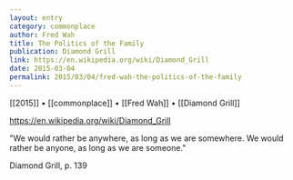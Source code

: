 ```yaml
---
layout: entry
category: commonplace
author: Fred Wah
title: The Politics of the Family
publication: Diamond Grill
link: https://en.wikipedia.org/wiki/Diamond_Grill
date: 2015-03-04
permalink: 2015/03/04/fred-wah-the-politics-of-the-family
---
```


[[2015]] • [[commonplace]] • [[Fred Wah]] • [[Diamond Grill]]

https://en.wikipedia.org/wiki/Diamond_Grill

"We would rather be anywhere, as long as we are somewhere. We would rather be anyone, as long as we are someone."

Diamond Grill, p. 139
